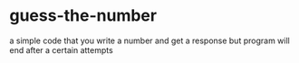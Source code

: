 # guess-the-number
a simple code that  you write a  number and get a response but program will end after a certain attempts
